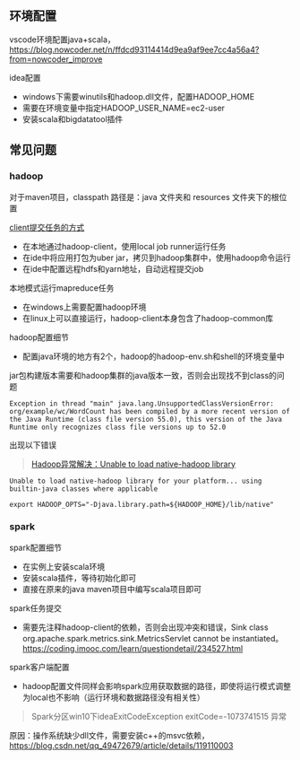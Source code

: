 ## 环境配置

vscode环境配置java+scala，https://blog.nowcoder.net/n/ffdcd93114414d9ea9af9ee7cc4a56a4?from=nowcoder_improve

idea配置

- windows下需要winutils和hadoop.dll文件，配置HADOOP_HOME
- 需要在环境变量中指定HADOOP_USER_NAME=ec2-user
- 安装scala和bigdatatool插件

## 常见问题

### hadoop

对于maven项目，classpath 路径是：java 文件夹和 resources 文件夹下的根位置

[client提交任务的方式](https://blog.csdn.net/liujun122/article/details/106151618)

- 在本地通过hadoop-client，使用local job runner运行任务
- 在ide中将应用打包为uber jar，拷贝到hadoop集群中，使用hadoop命令运行
- 在ide中配置远程hdfs和yarn地址，自动远程提交job

本地模式运行mapreduce任务

- 在windows上需要配置hadoop环境
- 在linux上可以直接运行，hadoop-client本身包含了hadoop-common库

hadoop配置细节

- 配置java环境的地方有2个，hadoop的hadoop-env.sh和shell的环境变量中

jar包构建版本需要和hadoop集群的java版本一致，否则会出现找不到class的问题

```agsl
Exception in thread "main" java.lang.UnsupportedClassVersionError: org/example/wc/WordCount has been compiled by a more recent version of the Java Runtime (class file version 55.0), this version of the Java Runtime only recognizes class file versions up to 52.0
```

出现以下错误

> [Hadoop异常解决：Unable to load native-hadoop library](https://www.cnblogs.com/maxstack/p/13901201.html)

```
Unable to load native-hadoop library for your platform... using builtin-java classes where applicable

export HADOOP_OPTS="-Djava.library.path=${HADOOP_HOME}/lib/native"
```

### spark

spark配置细节

- 在实例上安装scala环境
- 安装scala插件，等待初始化即可
- 直接在原来的java maven项目中编写scala项目即可

spark任务提交

- 需要先注释hadoop-client的依赖，否则会出现冲突和错误，Sink class org.apache.spark.metrics.sink.MetricsServlet cannot be instantiated。https://coding.imooc.com/learn/questiondetail/234527.html

spark客户端配置

- hadoop配置文件同样会影响spark应用获取数据的路径，即使将运行模式调整为local也不影响（运行环境和数据路径没有相关性）

> Spark分区win10下ideaExitCodeException exitCode=-1073741515 异常

原因：操作系统缺少dll文件，需要安装c++的msvc依赖，https://blog.csdn.net/qq_49472679/article/details/119110003